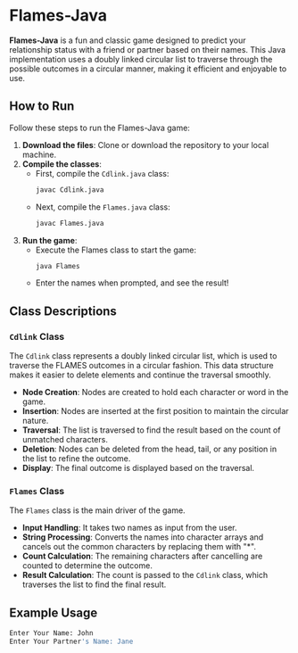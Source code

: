 # Flames-Java

**Flames-Java** is a fun and classic game designed to predict your relationship status with a friend or partner based on their names. This Java implementation uses a doubly linked circular list to traverse through the possible outcomes in a circular manner, making it efficient and enjoyable to use.

## How to Run

Follow these steps to run the Flames-Java game:

1. **Download the files**: Clone or download the repository to your local machine.
2. **Compile the classes**:
   - First, compile the `Cdlink.java` class:
     ```sh
     javac Cdlink.java
     ```
   - Next, compile the `Flames.java` class:
     ```sh
     javac Flames.java
     ```
3. **Run the game**:
   - Execute the Flames class to start the game:
     ```sh
     java Flames
     ```
   - Enter the names when prompted, and see the result!

## Class Descriptions

### `Cdlink` Class
The `Cdlink` class represents a doubly linked circular list, which is used to traverse the FLAMES outcomes in a circular fashion. This data structure makes it easier to delete elements and continue the traversal smoothly.

- **Node Creation**: Nodes are created to hold each character or word in the game.
- **Insertion**: Nodes are inserted at the first position to maintain the circular nature.
- **Traversal**: The list is traversed to find the result based on the count of unmatched characters.
- **Deletion**: Nodes can be deleted from the head, tail, or any position in the list to refine the outcome.
- **Display**: The final outcome is displayed based on the traversal.

### `Flames` Class
The `Flames` class is the main driver of the game.

- **Input Handling**: It takes two names as input from the user.
- **String Processing**: Converts the names into character arrays and cancels out the common characters by replacing them with "*".
- **Count Calculation**: The remaining characters after cancelling are counted to determine the outcome.
- **Result Calculation**: The count is passed to the `Cdlink` class, which traverses the list to find the final result.

## Example Usage

```sh
Enter Your Name: John
Enter Your Partner's Name: Jane
